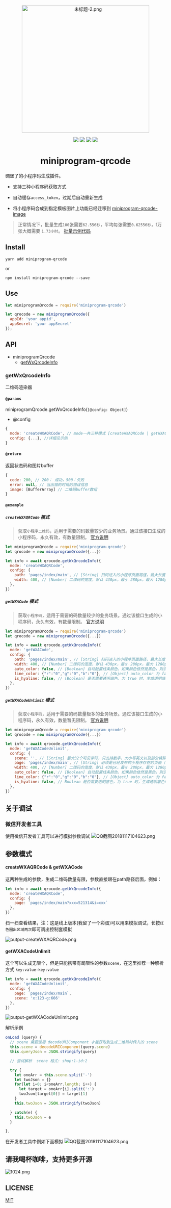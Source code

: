 
<p align="center">
  <img src="https://i.loli.net/2018/11/16/5beeba0e1bb08.png" width="400px" alt="未标题-2.png" title="未标题-2.png" />
</p>


<p align="center">
  
  <a>
    <img src="https://img.shields.io/npm/dt/miniprogram-qrcode.svg">
  </a>
  <a>
    <img src="https://img.shields.io/github/package-json/v/jon-millent/miniprogram-qrcode.svg">
  </a>
  <a>
    <img src="https://badges.frapsoft.com/os/mit/mit.svg?v=103">
  </a>
  <a>
    <img src="https://badges.frapsoft.com/os/v3/open-source.svg?v=103">
  </a>
  
</p>

<h1 align="center">
miniprogram-qrcode
</h1>

碉堡了的小程序码生成插件。

* 支持三种小程序码获取方式
* 自动缓存`access_token`，过期后自动重新生成

* 将小程序码合成到指定模板图片上功能已经迁移到 <a href="https://github.com/Jon-Millent/miniprogram-qrcode-image">miniprogram-qrcode-image</a>

> 正常情况下，批量生成`100`张需要`62.556秒`，平均每张需要`0.62556秒`，1万张大概需要 `1.73小时`。  <a href="https://github.com/Jon-Millent/miniprogram-qrcode/blob/master/test/render.js">批量示例代码</a>

## Install

```
yarn add miniprogram-qrcode
```
or
```
npm install miniprogram-qrcode --save
```


## Use

```js
let miniprogramQrcode = require('miniprogram-qrcode')

let qrocode = new miniprogramQrcode({
  appId: 'your appid',
  appSecret: 'your appSecret'
});
```

## API

* miniprogramQrcode
  * <a href="#getwxqrcodeinfo">getWxQrcodeInfo</a>


  
### getWxQrcodeInfo
二维码渲染器


#### `@params`  
miniprogramQrcode.getWxQrcodeInfo(`[@config: Object]`)  

* @config

```js
{
  mode: 'createWXAQRCode', // mode一共三种模式 [createWXAQRCode | getWXACode | getWXACodeUnlimit] 详细见示例
  config: {...}, //详细见示例
}
```

#### `@return`
返回状态码和图片buffer
```js
{
  code: 200, // 200： 成功，500：失败
  error: null, // 当出错的时候的错误信息
  image: [BufferArray] // 二维码buffer数组
}
```

#### `@example`

##### `createWXAQRCode` 模式
> 获取`小程序二维码`，适用于需要的码数量较少的业务场景。通过该接口生成的小程序码，永久有效，有数量限制。
> <a href="https://developers.weixin.qq.com/miniprogram/dev/api/open-api/qr-code/createWXAQRCode.html">官方说明</a>

```js
let miniprogramQrcode = require('miniprogram-qrcode')
let qrocode = new miniprogramQrcode({...})

let info = await qrocode.getWxQrcodeInfo({
  mode: 'createWXAQRCode',
  config: {
    path: 'pages/index/main', // [String] 扫码进入的小程序页面路径，最大长度 128 字节，不能为空
    width: 400, // [Number] 二维码的宽度，默认 430px，最小 280px，最大 1280px
  },
})
```

##### `getWXACode` 模式
> 获取`小程序码`，适用于需要的码数量较少的业务场景。通过该接口生成的小程序码，永久有效，有数量限制。
> <a href="https://developers.weixin.qq.com/miniprogram/dev/api/open-api/qr-code/getWXACode.html">官方说明</a>

```js
let miniprogramQrcode = require('miniprogram-qrcode')
let qrocode = new miniprogramQrcode({...})

let info = await qrocode.getWxQrcodeInfo({
  mode: 'getWXACode',
  config: {
    path: 'pages/index/main', // [String] 扫码进入的小程序页面路径，最大长度 128 字节，不能为空
    width: 400, // [Number] 二维码的宽度，默认 430px，最小 280px，最大 1280px
    auto_color: false, // [Boolean] 自动配置线条颜色，如果颜色依然是黑色，则说明不建议配置主色调，默认 false
    line_color: {"r":"0","g":"0","b":"0"}, // [Object] auto_color 为 false 时生效，使用 rgb 设置颜色 例如 {"r":"xxx","g":"xxx","b":"xxx"} 十进制表示，默认全 0
    is_hyaline: false, // [Boolean] 是否需要透明底色，为 true 时，生成透明底色的小程序码，默认 false
  },
})

```

##### `getWXACodeUnlimit` 模式
> 获取`小程序码`，适用于需要的码数量极多的业务场景。通过该接口生成的小程序码，永久有效，数量暂无限制。
> <a href="https://developers.weixin.qq.com/miniprogram/dev/api/open-api/qr-code/getWXACodeUnlimit.html">官方说明</a>

```js
let miniprogramQrcode = require('miniprogram-qrcode')
let qrocode = new miniprogramQrcode({...})

let info = await qrocode.getWxQrcodeInfo({
  mode: 'getWXACodeUnlimit',
  config: {
    scene: '', // [String] 最大32个可见字符，只支持数字，大小写英文以及部分特殊字符：!#$&'()*+,/:;=?@-._~，其它字符请自行编码为合法字符（因不支持%，中文无法使用 urlencode 处理，请使用其他编码方式）
    page: 'pages/index/main', // [String] 必须是已经发布的小程序存在的页面（否则报错），例如 pages/index/index, 根路径前不要填加 /,不能携带参数（参数请放在scene字段里），如果不填写这个字段，默认跳主页面
    width: 400, // [Number] 二维码的宽度，默认 430px，最小 280px，最大 1280px
    auto_color: false, // [Boolean] 自动配置线条颜色，如果颜色依然是黑色，则说明不建议配置主色调，默认 false
    line_color: {"r":"0","g":"0","b":"0"}, // [Object] auto_color 为 false 时生效，使用 rgb 设置颜色 例如 {"r":"xxx","g":"xxx","b":"xxx"} 十进制表示，默认全 0
    is_hyaline: false, // Boolean 是否需要透明底色，为 true 时，生成透明底色的小程序码，默认 false
  },
})

```





## 关于调试

### 微信开发者工具
使用微信开发者工具可以进行模拟参数调试
![QQ截图20181117104623.png](https://i.loli.net/2018/11/17/5bef811c0a918.png)

## 参数模式

#### createWXAQRCode & getWXACode
这两种生成的参数，生成二维码数量有限，参数直接跟在path路径后面，例如：
```js
let info = await qrocode.getWxQrcodeInfo({
  mode: 'createWXAQRCode',
  config: {
    page: `pages/index/main?xxx=521314&i=xxx`
  },
})
```
扫一扫查看结果，注：这是线上版本(我留了一个彩蛋)可以用来模拟调试，长按`红色圈出区域两次`即可调出控制套模拟  

![output-createWXAQRCode.png](https://i.loli.net/2018/11/17/5bef82c0a2625.png)  

#### getWXACodeUnlimit
这个可以生成无限个，但是只能携带有局限性的参数`scene`，在这里推荐一种解析方式 `key:value-key:value`
```js
let info = await qrocode.getWxQrcodeInfo({
  mode: 'getWXACodeUnlimit',
  config: {
    page: `pages/index/main`,
    scene: 'x:123-g:666'
  },
})
```

![output-getWXACodeUnlimit.png](https://i.loli.net/2018/11/17/5bef85b9ac1b9.png)


解析示例
```js
onLoad (query) {
  // scene 需要使用 decodeURIComponent 才能获取到生成二维码时传入的 scene
  this.scene = decodeURIComponent(query.scene)
  this.queryJson = JSON.stringify(query)

  // 尝试解析  scene 格式: shop:1-id:2

  try {
    let oneArr = this.scene.split('-')
    let twoJson = {}
    for(let i=0; i<oneArr.length; i++) {
      let target = oneArr[i].split(':')
      twoJson[target[0]] = target[1]
    }
    this.twoJson = JSON.stringify(twoJson)

  } catch(e) {
    this.twoJson = e
  }

},
```

在开发者工具中例如下面模拟
![QQ截图20181117104623.png](https://i.loli.net/2018/11/17/5bef811c0a918.png)


## 请我喝杯咖啡，支持更多开源
![1024.png](https://i.loli.net/2018/07/25/5b57cb91a44a1.png)
## LICENSE
<a href="http://opensource.org/licenses/MIT">MIT</a>

